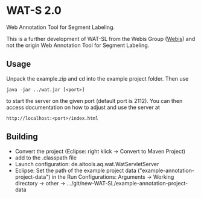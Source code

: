 WAT-S 2.0
=========
Web Annotation Tool for Segment Labeling.

This is a further development of WAT-SL from the Webis Group ([Webis](https://www.webis.de)) and not the origin Web Annotation Tool for Segment Labeling.

Usage
-----
Unpack the example.zip and cd into the example project folder. Then use

    java -jar ../wat.jar [<port>]

to start the server on the given port (default port is 2112). You can then access documentation on how to adjust and use the server at

    http://localhost:<port>/index.html


Building
--------
* Convert the project (Eclipse: right klick -> Convert to Maven Project)
* add <classpathentry kind="src" path="resources"/> to the .classpath file 
* Launch configuration: de.aitools.aq.wat.WatServletServer
* Eclipse: Set the path of the example project data ("example-annotation-project-data") in the Run Configurations: Arguments -> Working directory -> other -> .../git/new-WAT-SL/example-annotation-project-data
